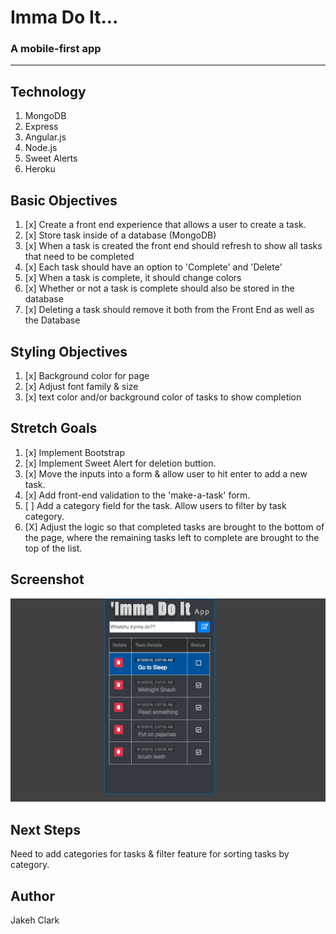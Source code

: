 # Imma Do It...
### A mobile-first app
---
## Technology
1. MongoDB
2. Express
3. Angular.js
4. Node.js
4. Sweet Alerts
5. Heroku

## Basic Objectives
1. [x] Create a front end experience that allows a user to create a task.
2. [x] Store task inside of a database (MongoDB)
3. [x] When a task is created the front end should refresh to show all tasks that need to be completed
4. [x] Each task should have an option to 'Complete' and 'Delete'
5. [x] When a task is complete, it should change colors
6. [x] Whether or not a task is complete should also be stored in the database
7. [x] Deleting a task should remove it both from the Front End as well as the Database

## Styling Objectives
1. [x] Background color for page
2. [x] Adjust font family & size
3. [x] text color and/or background color of tasks to show completion

## Stretch Goals
1. [x] Implement Bootstrap
2. [x] Implement Sweet Alert for deletion buttion.
3. [x] Move the inputs into a form &  allow user to hit enter to add a new task.
4. [x] Add front-end validation to the 'make-a-task' form.
5. [ ] Add a category field for the task. Allow users to filter by task category.
6. [X] Adjust the logic so that completed tasks are brought to the bottom of the page, where the remaining tasks left to complete are brought to the top of the list.

## Screenshot
![Screenshot](screenshot.png)

## Next Steps
Need to add categories for tasks & filter feature for sorting tasks by category.

## Author
Jakeh Clark

